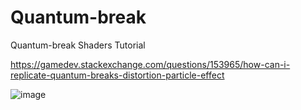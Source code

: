 # Quantum-break
Quantum-break Shaders Tutorial

https://gamedev.stackexchange.com/questions/153965/how-can-i-replicate-quantum-breaks-distortion-particle-effect

![image](https://user-images.githubusercontent.com/16706911/35805826-91d4d830-0a92-11e8-8370-c4f8a78c7690.gif)
